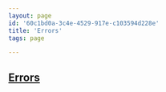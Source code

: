 ```yaml
---
layout: page
id: '60c1bd0a-3c4e-4529-917e-c103594d228e'
title: 'Errors'
tags: page

---
```

  
<h2 class="text-3xl font-semibold mb-4"><a class="rounded-sm focus:outline-none focus:ring-2 focus:ring-offset-2 dark:focus:ring-offset-gray-900 dark:focus:ring-pink-400 focus:ring-pink-700" href="/pages/errors">Errors</a></h2>

<div class="space-y-3">

</div>


